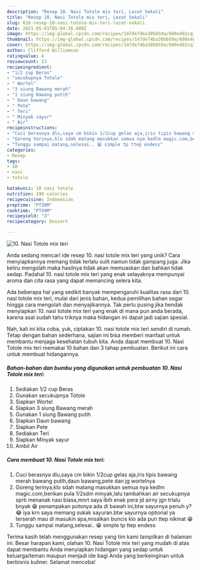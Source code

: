 ```yaml
---
description: "Resep 10. Nasi Totole mix teri, Lezat Sekali"
title: "Resep 10. Nasi Totole mix teri, Lezat Sekali"
slug: 616-resep-10-nasi-totole-mix-teri-lezat-sekali
date: 2021-05-01T05:04:16.608Z
image: https://img-global.cpcdn.com/recipes/147de74ba30bb59a/680x482cq70/10-nasi-totole-mix-teri-foto-resep-utama.jpg
thumbnail: https://img-global.cpcdn.com/recipes/147de74ba30bb59a/680x482cq70/10-nasi-totole-mix-teri-foto-resep-utama.jpg
cover: https://img-global.cpcdn.com/recipes/147de74ba30bb59a/680x482cq70/10-nasi-totole-mix-teri-foto-resep-utama.jpg
author: Clifford Williamson
ratingvalue: 4
reviewcount: 13
recipeingredient:
- "1/2 cup Beras"
- "secukupnya Totole"
- " Wortel"
- "3 siung Bawang merah"
- "1 siung Bawang putih"
- " Daun bawang"
- " Pete"
- " Teri"
- " Minyak sayur"
- " Air"
recipeinstructions:
- "Cuci berasnya dlu,saya cm bikin 1/2cup gelas aja,iris tipis bawang merah bawang putih,daun bawang,pete dan jg wortelnya"
- "Goreng terinya,klo sdah matang masukkan semua nya kedlm magic.com,berikan pula 1/2sdm minyak,lalu tambahkan air secukupnya sprti menanak nasi biasa,mnrt saya lbih enak pera jd airny jgn trlalu bnyak 😁 penampakan potonya ada di bawah ini,btw sayurnya penuh y? 😂 iya krn saya memang sukak sayuran.btw sayurnya optional ya terserah mau di masukin apa,misalkan buncis klo ada pun ttep nikmat 😁"
- "Tunggu sampai matang,selesai.. 😁 simple tp ttep endess"
categories:
- Resep
tags:
- 10
- nasi
- totole

katakunci: 10 nasi totole 
nutrition: 190 calories
recipecuisine: Indonesian
preptime: "PT30M"
cooktime: "PT49M"
recipeyield: "3"
recipecategory: Dessert

---
```



![10. Nasi Totole mix teri](https://img-global.cpcdn.com/recipes/147de74ba30bb59a/680x482cq70/10-nasi-totole-mix-teri-foto-resep-utama.jpg)

Anda sedang mencari ide resep 10. nasi totole mix teri yang unik? Cara menyiapkannya memang tidak terlalu sulit namun tidak gampang juga. Jika keliru mengolah maka hasilnya tidak akan memuaskan dan bahkan tidak sedap. Padahal 10. nasi totole mix teri yang enak selayaknya mempunyai aroma dan cita rasa yang dapat memancing selera kita.



Ada beberapa hal yang sedikit banyak mempengaruhi kualitas rasa dari 10. nasi totole mix teri, mulai dari jenis bahan, kedua pemilihan bahan segar hingga cara mengolah dan menyajikannya. Tak perlu pusing jika hendak menyiapkan 10. nasi totole mix teri yang enak di mana pun anda berada, karena asal sudah tahu triknya maka hidangan ini dapat jadi sajian spesial.


Nah, kali ini kita coba, yuk, ciptakan 10. nasi totole mix teri sendiri di rumah. Tetap dengan bahan sederhana, sajian ini bisa memberi manfaat untuk membantu menjaga kesehatan tubuh kita. Anda dapat membuat 10. Nasi Totole mix teri memakai 10 bahan dan 3 tahap pembuatan. Berikut ini cara untuk membuat hidangannya.

<!--inarticleads1-->

##### Bahan-bahan dan bumbu yang digunakan untuk pembuatan 10. Nasi Totole mix teri:

1. Sediakan 1/2 cup Beras
1. Gunakan secukupnya Totole
1. Siapkan  Wortel
1. Siapkan 3 siung Bawang merah
1. Gunakan 1 siung Bawang putih
1. Siapkan  Daun bawang
1. Siapkan  Pete
1. Sediakan  Teri
1. Siapkan  Minyak sayur
1. Ambil  Air




<!--inarticleads2-->

##### Cara membuat 10. Nasi Totole mix teri:

1. Cuci berasnya dlu,saya cm bikin 1/2cup gelas aja,iris tipis bawang merah bawang putih,daun bawang,pete dan jg wortelnya
1. Goreng terinya,klo sdah matang masukkan semua nya kedlm magic.com,berikan pula 1/2sdm minyak,lalu tambahkan air secukupnya sprti menanak nasi biasa,mnrt saya lbih enak pera jd airny jgn trlalu bnyak 😁 penampakan potonya ada di bawah ini,btw sayurnya penuh y? 😂 iya krn saya memang sukak sayuran.btw sayurnya optional ya terserah mau di masukin apa,misalkan buncis klo ada pun ttep nikmat 😁
1. Tunggu sampai matang,selesai.. 😁 simple tp ttep endess




Terima kasih telah menggunakan resep yang tim kami tampilkan di halaman ini. Besar harapan kami, olahan 10. Nasi Totole mix teri yang mudah di atas dapat membantu Anda menyiapkan hidangan yang sedap untuk keluarga/teman maupun menjadi ide bagi Anda yang berkeinginan untuk berbisnis kuliner. Selamat mencoba!
